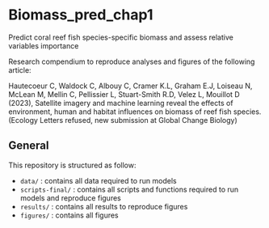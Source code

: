 
# Biomass_pred_chap1

Predict coral reef fish species-specific biomass and assess relative variables importance

Research compendium to reproduce analyses and figures of the following article:

Hautecoeur C, Waldock C, Albouy C, Cramer K.L, Graham E.J, Loiseau N, McLean M, Mellin C, Pellissier L, Stuart-Smith R.D, Velez L, Mouillot D (2023), Satellite imagery and machine learning reveal the effects of environment, human and habitat influences on biomass of reef fish species. (Ecology Letters refused, new submission at Global Change Biology)

## General

This repository is structured as follow:
- `data/` : contains all data required to run models
- `scripts-final/` : contains all scripts and functions required to run models and reproduce figures
- `results/` : contains all results to reproduce figures
- `figures/` : contains all figures

